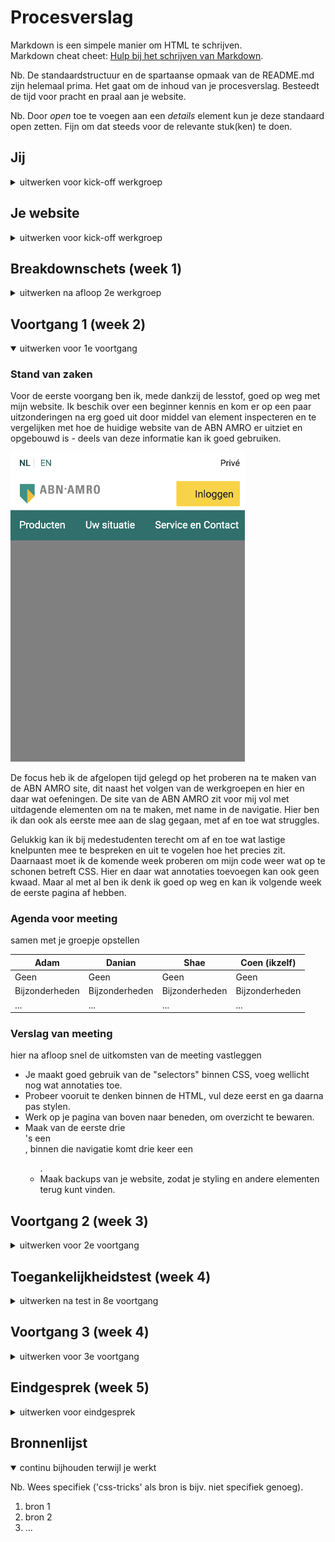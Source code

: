 # Procesverslag
Markdown is een simpele manier om HTML te schrijven.  
Markdown cheat cheet: [Hulp bij het schrijven van Markdown](https://github.com/adam-p/markdown-here/wiki/Markdown-Cheatsheet).

Nb. De standaardstructuur en de spartaanse opmaak van de README.md zijn helemaal prima. Het gaat om de inhoud van je procesverslag. Besteedt de tijd voor pracht en praal aan je website.

Nb. Door *open* toe te voegen aan een *details* element kun je deze standaard open zetten. Fijn om dat steeds voor de relevante stuk(ken) te doen.





## Jij

<details>
<summary>uitwerken voor kick-off werkgroep</summary>

### Auteur:
Coen Janssen 

#### Je startniveau:
Rood - Het blijft leuk om uitdaging te zoeken, maar vind het soms nog lastig.

#### Je focus:
Surface Plane
 
</details>





## Je website

<details>
<summary>uitwerken voor kick-off werkgroep</summary>

### Je opdracht:
De uitdaging voor mij wordt om de homepage van de ABN AMRO Bank na te maken.
URL: https://www.abnamro.nl/nl/prive/index.html

#### Screenshot(s) van de eerste pagina (small screen): 
ABN AMRO Bank: Prive / Home
<img src="images/abnamro_homepage.png" width="375px" alt="De homepage van de ABN AMRO bank">

#### Screenshot(s) van de tweede pagina (small screen):
ABN AMRO Bank: Prive / Service en contact
<img src="images/abnamro_service.png" width="375px" alt="De service en contact pagina van de ABN AMRO bank">
 
</details>



## Breakdownschets (week 1)

<details>
<summary>uitwerken na afloop 2e werkgroep</summary>

NOTE: DEZE NOG TOEVOEGEN
### de hele pagina: 
<img src="images/dummy-plaatje.jpg" width="375px" alt="breakdown van de hele pagina">

### dynamisch deel (bijv menu): 
<img src="images/dummy-plaatje.jpg" width="375px" alt="breakdown van een dynamisch deel">

### wellicht nog een dynamisch deel (bijv filter): 
<img src="images/dummy-plaatje.jpg" width="375px" alt="breakdown van nog een dynamisch deel">

</details>





## Voortgang 1 (week 2)

<details open>
<summary>uitwerken voor 1e voortgang</summary>

### Stand van zaken
Voor de eerste voorgang ben ik, mede dankzij de lesstof, goed op weg met mijn website. 
Ik beschik over een beginner kennis en kom er op een paar uitzonderingen na erg goed uit
door middel van element inspecteren en te vergelijken met hoe de huidige website van de
ABN AMRO er uitziet en opgebouwd is - deels van deze informatie kan ik goed gebruiken.

<img src="images/screenshot_versie1.png" width="375px" alt="Versie 1.0">

De focus heb ik de afgelopen tijd gelegd op het proberen na te maken van de ABN AMRO site,
dit naast het volgen van de werkgroepen en hier en daar wat oefeningen. De site van de ABN
AMRO zit voor mij vol met uitdagende elementen om na te maken, met name in de navigatie. 
Hier ben ik dan ook als eerste mee aan de slag gegaan, met af en toe wat struggles. 

Gelukkig kan ik bij medestudenten terecht om af en toe wat lastige knelpunten mee te bespreken
en uit te vogelen hoe het precies zit. Daarnaast moet ik de komende week proberen om mijn
code weer wat op te schonen betreft CSS. Hier en daar wat annotaties toevoegen kan ook geen
kwaad. Maar al met al ben ik denk ik goed op weg en kan ik volgende week de eerste pagina af hebben.


### Agenda voor meeting
samen met je groepje opstellen

| Adam           | Danian          | Shae           | Coen (ikzelf)    |
| ---            | ---             | ---            | ---              |
| Geen 		     | Geen            | Geen           | Geen             |
| Bijzonderheden | Bijzonderheden  | Bijzonderheden | Bijzonderheden   |
| ...            | ...             | ...            | ...              |


### Verslag van meeting
hier na afloop snel de uitkomsten van de meeting vastleggen

- Je maakt goed gebruik van de "selectors" binnen CSS, voeg wellicht nog wat annotaties toe.
- Probeer vooruit te denken binnen de HTML, vul deze eerst en ga daarna pas stylen.
- Werk op je pagina van boven naar beneden, om overzicht te bewaren.
- Maak van de eerste drie <SECTION>'s een <NAV>, binnen die navigatie komt drie keer een <UL>.
- Maak backups van je website, zodat je styling en andere elementen terug kunt vinden.


</details>





## Voortgang 2 (week 3)

<details>
<summary>uitwerken voor 2e voortgang</summary>

### Stand van zaken
Voor deze tweede voortgang ben ik al heel erg opgeschoten met mijn code voor de homepage. 
Deze week had ik de motivatie goed te pakken nadat ik eindelijk het voor elkaar had gekregen
om de navigatie te maken zoals die gelijk is aan die van de ABN AMRO. Er hangt hierbij nog 
een vraag in de lucht en dat is in de <NAV> het search icoon, hoe deze in de HTML moet.

<img src="images/screenshot_versie2.png" width="375px" alt="Versie 2.0">

Ik kom er wel uit hoe dit icoon geplaatst en gepositioneerd moet worden, alleen niet hoe ik
dit op de beste manier in de HTML kan plaatsen en vervolgens stylen met de CSS. Deze vraag
wil ik graag tijdens mijn voortgang bespreken. Ik heb dit overigens al wel in de les aangegeven
en met de oplossing die uit de les bleek is het mij helaas niet gelukt. 

Over de website en status van hoe ver ik momenteel ben, ben ik erg tevreden. Ik vindt dat het
best goed gaat om alles 1-op-1 na te maken met de huidige site. Hier en daar misschien wat 
verschillende marges en het font wijkt ook iets af, maar verder ziet het er goed uit. De focus nu 
is het afronden van de homepage en een start te gaan maken aan de tweede pagina, daarna animaties e.d.


### Agenda voor meeting
samen met je groepje opstellen

| Adam           | Danian          | Shae           | Coen (ikzelf)    |
| ---            | ---             | ---            | ---              |
| Geen 		     | Geen            | Geen           | Geen             |
| Bijzonderheden | Bijzonderheden  | Bijzonderheden | Bijzonderheden   |
| ...            | ...             | ...            | ...              |


### Verslag van meeting
hier na afloop snel de uitkomsten van de meeting vastleggen

- punt 1
- punt 2
- nog een punt
- ...

</details>





## Toegankelijkheidstest (week 4)

<details>
<summary>uitwerken na test in 8e voortgang</summary>

### Bevindingen
Lijst met je bevindingen die in de test naar voren kwamen:

#### Titel eerste bevinding
Hier korte omschrijving (met indien nodig een afbeelding)

Hier een omschrijving van hoe het opgelost kan worden (met indien nodig een afbeelding)


#### Titel tweede bevinding. 
Hier korte omschrijving (met indien nodig een afbeelding)

Hier een omschrijving van hoe het opgelost kan worden (met indien nodig een afbeelding)


#### Titel volgende bevinding. 
Hier korte omschrijving (met indien nodig een afbeelding)

Hier een omschrijving van hoe het opgelost kan worden (met indien nodig een afbeelding)


#### Titel nog een bevinding. 
Hier korte omschrijving (met indien nodig een afbeelding)

Hier een omschrijving van hoe het opgelost kan worden (met indien nodig een afbeelding)

</details>





## Voortgang 3 (week 4)

<details>
<summary>uitwerken voor 3e voortgang</summary>

### Stand van zaken
hier dit ging goed & dit was lastig (neem ook screenshots op van delen van je website en code)


### Agenda voor meeting
samen met je groepje opstellen

| student 1      | student 2          | student 3    | student 4        |
| ---            | ---                | ---          | ---              |
| dit bespreken  | en dit             | en ik dit    | en dan ik dat    |
| en dat ook nog | dit als er tijd is | nog een punt | dit wil ik zeker |
| ...            | ...                | ...          | ...              |


### Verslag van meeting
hier na afloop snel de uitkomsten van de meeting vastleggen

- punt 1
- punt 2
- nog een punt
- ...

</details>





## Eindgesprek (week 5)

<details>
<summary>uitwerken voor eindgesprek</summary>

### Stand van zaken
hier dit ging goed & dit was lastig (neem ook screenshots op van delen van je website en code)

### Screenshot(s)

hier screenshot(s) van je eindresultaat

</details>





## Bronnenlijst

<details open>
<summary>continu bijhouden terwijl je werkt</summary>

Nb. Wees specifiek ('css-tricks' als bron is bijv. niet specifiek genoeg).

1. bron 1
2. bron 2
3. ...

</details>